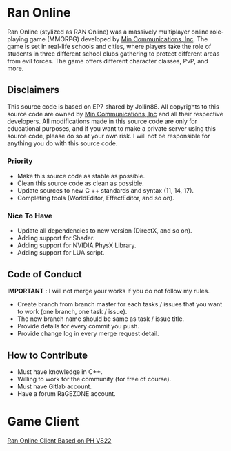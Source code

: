 # Ran Online

Ran Online (stylized as RAN Online) was a massively multiplayer online role-playing game (MMORPG) developed by [Min Communications, Inc](http://www.mincoms.co.kr/). The game is set in real-life schools and cities, where players take the role of students in three different school clubs gathering to protect different areas from evil forces. The game offers different character classes, PvP, and more.

## Disclaimers

This source code is based on EP7 shared by Jollin88. All copyrights to this source code are owned by [Min Communications, Inc](http://www.mincoms.co.kr/) and all their respective developers. All modifications made in this source code are only for educational purposes, and if you want to make a private server using this source code, please do so at your own risk. I will not be responsible for anything you do with this source code.

### Priority

- Make this source code as stable as possible.
- Clean this source code as clean as possible.
- Update sources to new C ++ standards and syntax (11, 14, 17).
- Completing tools (WorldEditor, EffectEditor, and so on).

### Nice To Have

- Update all dependencies to new version (DirectX, and so on).
- Adding support for Shader.
- Adding support for NVIDIA PhysX Library.
- Adding support for LUA script.

## Code of Conduct

**IMPORTANT** : I will not merge your works if you do not follow my rules.

- Create branch from branch master for each tasks / issues that you want to work (one branch, one task / issue).
- The new branch name should be same as task / issue title.
- Provide details for every commit you push.
- Provide change log in every merge request detail.

## How to Contribute

- Must have knowledge in C++.
- Willing to work for the community (for free of course).
- Must have Gitlab account.
- Have a forum RaGEZONE account.

# Game Client

[Ran Online Client Based on PH V822](https://gitlab.com/ragezone/ranonline/game-client)